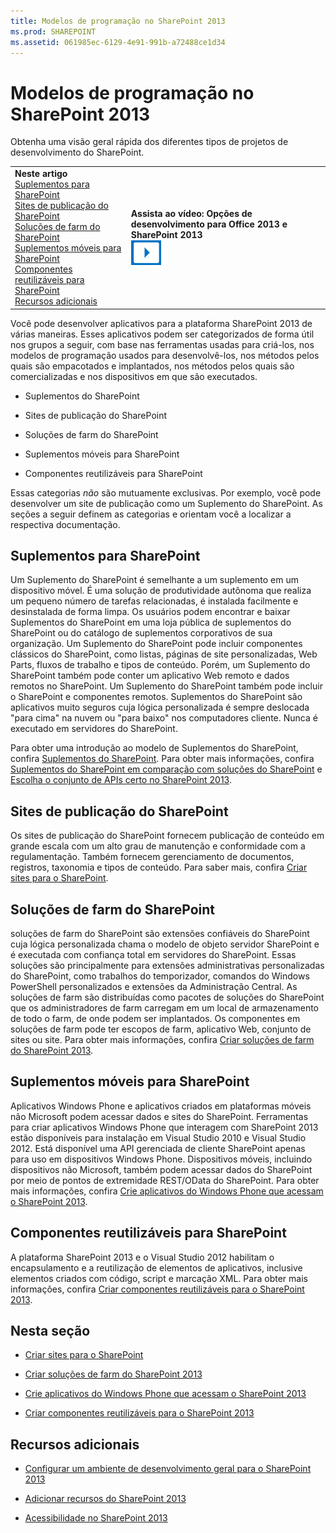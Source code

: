 ```yaml
---
title: Modelos de programação no SharePoint 2013
ms.prod: SHAREPOINT
ms.assetid: 061985ec-6129-4e91-991b-a72488ce1d34
---
```




# Modelos de programação no SharePoint 2013
Obtenha uma visão geral rápida dos diferentes tipos de projetos de desenvolvimento do SharePoint.
  
    
    


|||
|:-----|:-----|
|**Neste artigo**<br/>          [Suplementos para SharePoint](#Apps)<br/>           [Sites de publicação do SharePoint](#ECM)<br/>           [Soluções de farm do SharePoint](#Solutions)<br/>           [Suplementos móveis para SharePoint](#Mobile)<br/>           [Componentes reutilizáveis para SharePoint](#Reuse)<br/>           [Recursos adicionais](#SP15devinSP_addlresources)|**Assista ao vídeo: Opções de desenvolvimento para Office 2013 e SharePoint 2013**<br/>![Videos](images/mod_icon_video.png)<br/>|
   

Você pode desenvolver aplicativos para a plataforma SharePoint 2013 de várias maneiras. Esses aplicativos podem ser categorizados de forma útil nos grupos a seguir, com base nas ferramentas usadas para criá-los, nos modelos de programação usados para desenvolvê-los, nos métodos pelos quais são empacotados e implantados, nos métodos pelos quais são comercializadas e nos dispositivos em que são executados.
  
    
    


- Suplementos do SharePoint
    
  
- Sites de publicação do SharePoint
    
  
- Soluções de farm do SharePoint
    
  
- Suplementos móveis para SharePoint
    
  
- Componentes reutilizáveis para SharePoint
    
  
Essas categorias  *não*  são mutuamente exclusivas. Por exemplo, você pode desenvolver um site de publicação como um Suplemento do SharePoint. As seções a seguir definem as categorias e orientam você a localizar a respectiva documentação.
## Suplementos para SharePoint
<a name="Apps"> </a>

Um Suplemento do SharePoint é semelhante a um suplemento em um dispositivo móvel. É uma solução de produtividade autônoma que realiza um pequeno número de tarefas relacionadas, é instalada facilmente e desinstalada de forma limpa. Os usuários podem encontrar e baixar Suplementos do SharePoint em uma loja pública de suplementos do SharePoint ou do catálogo de suplementos corporativos de sua organização. Um Suplemento do SharePoint pode incluir componentes clássicos do SharePoint, como listas, páginas de site personalizadas, Web Parts, fluxos de trabalho e tipos de conteúdo. Porém, um Suplemento do SharePoint também pode conter um aplicativo Web remoto e dados remotos no SharePoint. Um Suplemento do SharePoint também pode incluir o SharePoint e componentes remotos. Suplementos do SharePoint são aplicativos muito seguros cuja lógica personalizada é sempre deslocada "para cima" na nuvem ou "para baixo" nos computadores cliente. Nunca é executado em servidores do SharePoint.
  
    
    
Para obter uma introdução ao modelo de Suplementos do SharePoint, confira  [Suplementos do SharePoint](http://msdn.microsoft.com/library/cd1eda9e-8e54-4223-93a9-a6ea0d18df70%28Office.15%29.aspx). Para obter mais informações, confira  [Suplementos do SharePoint em comparação com soluções do SharePoint](sharepoint-add-ins-compared-with-sharepoint-solutions.md) e [Escolha o conjunto de APIs certo no SharePoint 2013](choose-the-right-api-set-in-sharepoint-2013.md).
  
    
    

## Sites de publicação do SharePoint
<a name="ECM"> </a>

Os sites de publicação do SharePoint fornecem publicação de conteúdo em grande escala com um alto grau de manutenção e conformidade com a regulamentação. Também fornecem gerenciamento de documentos, registros, taxonomia e tipos de conteúdo. Para saber mais, confira  [Criar sites para o SharePoint](build-sites-for-sharepoint.md).
  
    
    

## Soluções de farm do SharePoint
<a name="Solutions"> </a>

soluções de farm do SharePoint são extensões confiáveis do SharePoint cuja lógica personalizada chama o modelo de objeto servidor SharePoint e é executada com confiança total em servidores do SharePoint. Essas soluções são principalmente para extensões administrativas personalizadas do SharePoint, como trabalhos do temporizador, comandos do Windows PowerShell personalizados e extensões da Administração Central. As soluções de farm são distribuídas como pacotes de soluções do SharePoint que os administradores de farm carregam em um local de armazenamento de todo o farm, de onde podem ser implantados. Os componentes em soluções de farm pode ter escopos de farm, aplicativo Web, conjunto de sites ou site. Para obter mais informações, confira  [Criar soluções de farm do SharePoint 2013](build-farm-solutions-in-sharepoint-2013.md).
  
    
    

## Suplementos móveis para SharePoint
<a name="Mobile"> </a>

Aplicativos Windows Phone e aplicativos criados em plataformas móveis não Microsoft podem acessar dados e sites do SharePoint. Ferramentas para criar aplicativos Windows Phone que interagem com SharePoint 2013 estão disponíveis para instalação em Visual Studio 2010 e Visual Studio 2012. Está disponível uma API gerenciada de cliente SharePoint apenas para uso em dispositivos Windows Phone. Dispositivos móveis, incluindo dispositivos não Microsoft, também podem acessar dados do SharePoint por meio de pontos de extremidade REST/OData do SharePoint. Para obter mais informações, confira  [Crie aplicativos do Windows Phone que acessam o SharePoint 2013](build-windows-phone-apps-that-access-sharepoint-2013.md).
  
    
    

## Componentes reutilizáveis para SharePoint
<a name="Reuse"> </a>

A plataforma SharePoint 2013 e o Visual Studio 2012 habilitam o encapsulamento e a reutilização de elementos de aplicativos, inclusive elementos criados com código, script e marcação XML. Para obter mais informações, confira  [Criar componentes reutilizáveis para o SharePoint 2013](build-reusable-components-for-sharepoint-2013.md).
  
    
    

## Nesta seção
<a name="Reuse"> </a>


-  [Criar sites para o SharePoint](build-sites-for-sharepoint.md)
    
  
-  [Criar soluções de farm do SharePoint 2013](build-farm-solutions-in-sharepoint-2013.md)
    
  
-  [Crie aplicativos do Windows Phone que acessam o SharePoint 2013](build-windows-phone-apps-that-access-sharepoint-2013.md)
    
  
-  [Criar componentes reutilizáveis para o SharePoint 2013](build-reusable-components-for-sharepoint-2013.md)
    
  

## Recursos adicionais
<a name="SP15devinSP_addlresources"> </a>


-  [Configurar um ambiente de desenvolvimento geral para o SharePoint 2013](set-up-a-general-development-environment-for-sharepoint-2013.md)
    
  
-  [Adicionar recursos do SharePoint 2013](add-sharepoint-2013-capabilities.md)
    
  
-  [Acessibilidade no SharePoint 2013](accessibility-in-sharepoint-2013.md)
    
  

